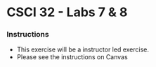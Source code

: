 # CSCI 32 - Labs 7 & 8 #

### Instructions ###

* This exercise will be a instructor led exercise.
* Please see the instructions on Canvas

